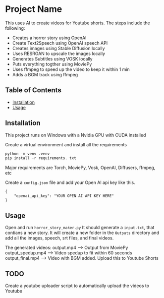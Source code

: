 # Project Name

This uses AI to create videos for Youtube shorts.
The steps include the following:
- Creates a horror story using OpenAI
- Create Text2Speech using OpenAI speech API
- Creates images using Stable Diffusion locally
- Uses RESRGAN to upscale the images locally
- Generates Subtitles using VOSK locally
- Puts everything togther using MoviePy
- Uses ffmpeg to speed up the video to keep it within 1 min
- Adds a BGM track using ffmpeg 


## Table of Contents

- [Installation](#installation)
- [Usage](#usage)

## Installation

This project runs on Windows with a Nvidia GPU with CUDA installed

Create a virtual environment and install all the requirements

```python
python -m venv .venv
pip install -r requirements. txt

```
Major requirements are Torch, MoviePy, Vosk, OpenAI, Diffusers, ffmpeg, etc

Create a `config.json` file and add your Open AI api key like this.
```
{
    "openai_api_key": "YOUR OPEN AI API KEY HERE"
}
```

## Usage

Open and run `horror_story_maker.py`
It should generate a `input.txt`, that contians a new story.
It will create a new folder in the `Outputs` directory and add all the images, speech, srt files, and final videos.

The generated videos:
output.mp4 --> Output from MoviePy
output_spedup.mp4 --> Video spedup to fit within 60 seconds
output_final.mp4 --> Video with BGM added. Upload this to Youtube Shorts

## TODO
Create a youtube uploader script to automatically upload the videos to Youtube
